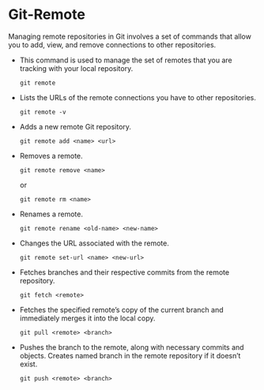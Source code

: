 # Git-Remote
Managing remote repositories in Git involves a set of commands that allow you to add, view, and remove connections to other repositories.

- This command is used to manage the set of remotes that you are tracking with your local repository.
  ```
  git remote
  ```
- Lists the URLs of the remote connections you have to other repositories.
  ```
  git remote -v
  ```
- Adds a new remote Git repository.
  ```
  git remote add <name> <url>
  ```
- Removes a remote.
  ```
  git remote remove <name>
  ```
  or
  ```
  git remote rm <name>
  ```
- Renames a remote.
  ```
  git remote rename <old-name> <new-name>
  ```
- Changes the URL associated with the remote.
  ```
  git remote set-url <name> <new-url>
  ```
- Fetches branches and their respective commits from the remote repository.
  ```
  git fetch <remote>
  ```
- Fetches the specified remote’s copy of the current branch and immediately merges it into the local copy.
  ```
  git pull <remote> <branch>
  ```
- Pushes the branch to the remote, along with necessary commits and objects. Creates named branch in the remote repository if it doesn’t exist.
  ```
  git push <remote> <branch>
  ```
